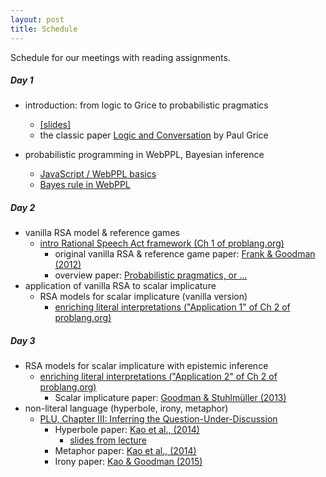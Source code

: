 ```yaml
---
layout: post
title: Schedule
---
```


Schedule for our meetings with reading assignments.

##### Day 1

- introduction: from logic to Grice to probabilistic pragmatics 
    - [[slides]](https://michael-franke.github.io/CompPrag-2020/slides/01-CompPrag-2020-intro.pdf)
    - the classic paper [Logic and Conversation](http://lefft.xyz/psycholingAU16/readings/grice1975-logic-and-conversation.pdf) by Paul Grice

- probabilistic programming in WebPPL, Bayesian inference
  - [JavaScript / WebPPL basics](http://www.problang.org/chapters/app-06-intro-to-webppl.html)
  - [Bayes rule in WebPPL](http://www.problang.org/chapters/app-01-probability.html)

##### Day 2

- vanilla RSA model & reference games
  - [intro Rational Speech Act framework (Ch 1 of problang.org)](http://www.problang.org/chapters/01-introduction.html)
    - original vanilla RSA & reference game paper: [Frank & Goodman (2012)](http://science.sciencemag.org/content/336/6084/998)
    - overview paper: [Probabilistic pragmatics, or ...](https://www.degruyter.com/view/j/zfsw.2016.35.issue-1/zfs-2016-0002/zfs-2016-0002.xml)
- application of vanilla RSA to scalar implicature
  - RSA models for scalar implicature (vanilla version)
    - [enriching literal interpretations ("Application 1" of Ch 2 of problang.org)](http://www.problang.org/chapters/02-pragmatics.html)

##### Day 3

- RSA models for scalar implicature with epistemic inference 
  - [enriching literal interpretations ("Application 2" of Ch 2 of problang.org)](http://www.problang.org/chapters/02-pragmatics.html)
    - Scalar implicature paper: [Goodman & Stuhlmüller (2013)](https://web.stanford.edu/~ngoodman/papers/GS-TopiCS-2013.pdf)
- non-literal language (hyperbole, irony, metaphor)
  - [PLU, Chapter III: Inferring the Question-Under-Discussion](http://problang.org/chapters/03-nonliteral.html)
    - Hyperbole paper:
    [Kao et al., (2014)](http://cocolab.stanford.edu/papers/KaoEtAl2014-PNAS.pdf)
	  - [slides from lecture](https://michael-franke.github.io/CompPrag-2018/docs/Kao_hyperbole.pdf)
    - Metaphor paper: [Kao et al., (2014)](http://cocolab.stanford.edu/papers/KaoEtAl2014-Cogsci.pdf)
    - Irony paper: [Kao & Goodman (2015)](http://cocolab.stanford.edu/papers/KaoEtAl2015-Cogsci.pdf)
 

